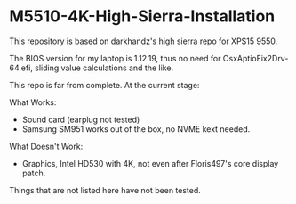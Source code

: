 # M5510-4K-High-Sierra-Installation

This repository is based on darkhandz's high sierra repo for XPS15 9550.


The BIOS version for my laptop is 1.12.19, thus no need for OsxAptioFix2Drv-64.efi, sliding value calculations and the like.


This repo is far from complete. At the current stage:

What Works:
* Sound card (earplug not tested)
* Samsung SM951 works out of the box, no NVME kext needed.

What Doesn't Work:  
* Graphics, Intel HD530 with 4K, not even after Floris497's core display patch. 

Things that are not listed here have not been tested.
